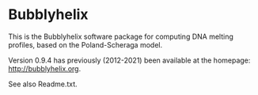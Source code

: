 # Bubblyhelix
This is the Bubblyhelix software package for computing DNA melting profiles, based on the Poland-Scheraga model.

Version 0.9.4 has previously (2012-2021) been available at the homepage: http://bubblyhelix.org. 

See also Readme.txt.

